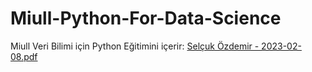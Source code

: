 # Miull-Python-For-Data-Science
Miull Veri Bilimi için Python Eğitimini içerir: 
[Selçuk Özdemir - 2023-02-08.pdf](https://github.com/SelcukOzdemir23/Miull-Python-For-Data-Science/files/10689241/Selcuk.Ozdemir.-.2023-02-08.pdf)
